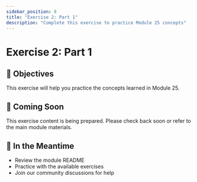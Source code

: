 ```yaml
---
sidebar_position: 8
title: "Exercise 2: Part 1"
description: "Complete this exercise to practice Module 25 concepts"
---
```


# Exercise 2: Part 1

## 🎯 Objectives

This exercise will help you practice the concepts learned in Module 25.

## 📝 Coming Soon

This exercise content is being prepared. Please check back soon or refer to the main module materials.

## 🚀 In the Meantime

- Review the module README
- Practice with the available exercises
- Join our community discussions for help
